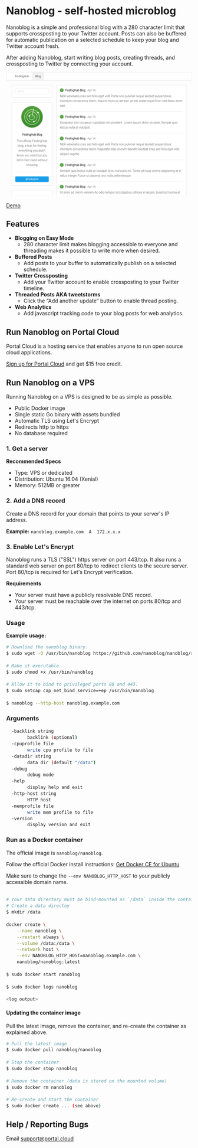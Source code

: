 # Nanoblog - self-hosted microblog

Nanoblog is a simple and professional blog with a 280 character limit that supports crossposting to your Twitter account. Posts can also be buffered for automatic publication on a selected schedule to keep your blog and Twitter account fresh.

After adding Nanoblog, start writing blog posts, creating threads, and crossposting to Twitter by connecting your account.

![Screenshot](https://raw.githubusercontent.com/nanoblog/nanoblog/master/screenshot1.png)

[Demo](https://blog.portal.cloud/)

## Features

* **Blogging on Easy Mode**
  * 280 character limit makes blogging accessible to everyone and threading makes it possible to write more when desired.
* **Buffered Posts**
  * Add posts to your buffer to automatically publish on a selected schedule.
* **Twitter Crossposting**
  * Add your Twitter account to enable crossposting to your Twitter timeline.
* **Threaded Posts AKA tweetstorms**
  * Click the “Add another update” button to enable thread posting.
* **Web Analytics**
  * Add javascript tracking code to your blog posts for web analytics.

## Run Nanoblog on Portal Cloud

Portal Cloud is a hosting service that enables anyone to run open source cloud applications.

[Sign up for Portal Cloud](https://portal.cloud/) and get $15 free credit.

## Run Nanoblog on a VPS

Running Nanoblog on a VPS is designed to be as simple as possible.

  * Public Docker image
  * Single static Go binary with assets bundled
  * Automatic TLS using Let's Encrypt
  * Redirects http to https
  * No database required

### 1. Get a server

**Recommended Specs**

* Type: VPS or dedicated
* Distribution: Ubuntu 16.04 (Xenial)
* Memory: 512MB or greater

### 2. Add a DNS record

Create a DNS record for your domain that points to your server's IP address.

**Example:** `nanoblog.example.com  A  172.x.x.x`

### 3. Enable Let's Encrypt

Nanoblog runs a TLS ("SSL") https server on port 443/tcp. It also runs a standard web server on port 80/tcp to redirect clients to the secure server. Port 80/tcp is required for Let's Encrypt verification.

**Requirements**

* Your server must have a publicly resolvable DNS record.
* Your server must be reachable over the internet on ports 80/tcp and 443/tcp.

### Usage

**Example usage:**

```bash
# Download the nanoblog binary.
$ sudo wget -O /usr/bin/nanoblog https://github.com/nanoblog/nanoblog/raw/master/nanoblog-linux-amd64

# Make it executable.
$ sudo chmod +x /usr/bin/nanoblog

# Allow it to bind to privileged ports 80 and 443.
$ sudo setcap cap_net_bind_service=+ep /usr/bin/nanoblog

$ nanoblog --http-host nanoblog.example.com
```

### Arguments

```bash
  -backlink string
    	backlink (optional)
  -cpuprofile file
    	write cpu profile to file
  -datadir string
    	data dir (default "/data")
  -debug
    	debug mode
  -help
    	display help and exit
  -http-host string
    	HTTP host
  -memprofile file
    	write mem profile to file
  -version
    	display version and exit


```
### Run as a Docker container

The official image is `nanoblog/nanoblog`.

Follow the official Docker install instructions: [Get Docker CE for Ubuntu](https://docs.docker.com/engine/installation/linux/docker-ce/ubuntu/)

Make sure to change the `--env NANOBLOG_HTTP_HOST` to your publicly accessible domain name.

```bash

# Your data directory must be bind-mounted as `/data` inside the container using the `--volume` flag.
# Create a data directoy 
$ mkdir /data

docker create \
    --name nanoblog \
    --restart always \
    --volume /data:/data \
    --network host \
    --env NANOBLOG_HTTP_HOST=nanoblog.example.com \
    nanoblog/nanoblog:latest

$ sudo docker start nanoblog

$ sudo docker logs nanoblog

<log output>

```

#### Updating the container image

Pull the latest image, remove the container, and re-create the container as explained above.

```bash
# Pull the latest image
$ sudo docker pull nanoblog/nanoblog

# Stop the container
$ sudo docker stop nanoblog

# Remove the container (data is stored on the mounted volume)
$ sudo docker rm nanoblog

# Re-create and start the container
$ sudo docker create ... (see above)
```

## Help / Reporting Bugs

Email support@portal.cloud

